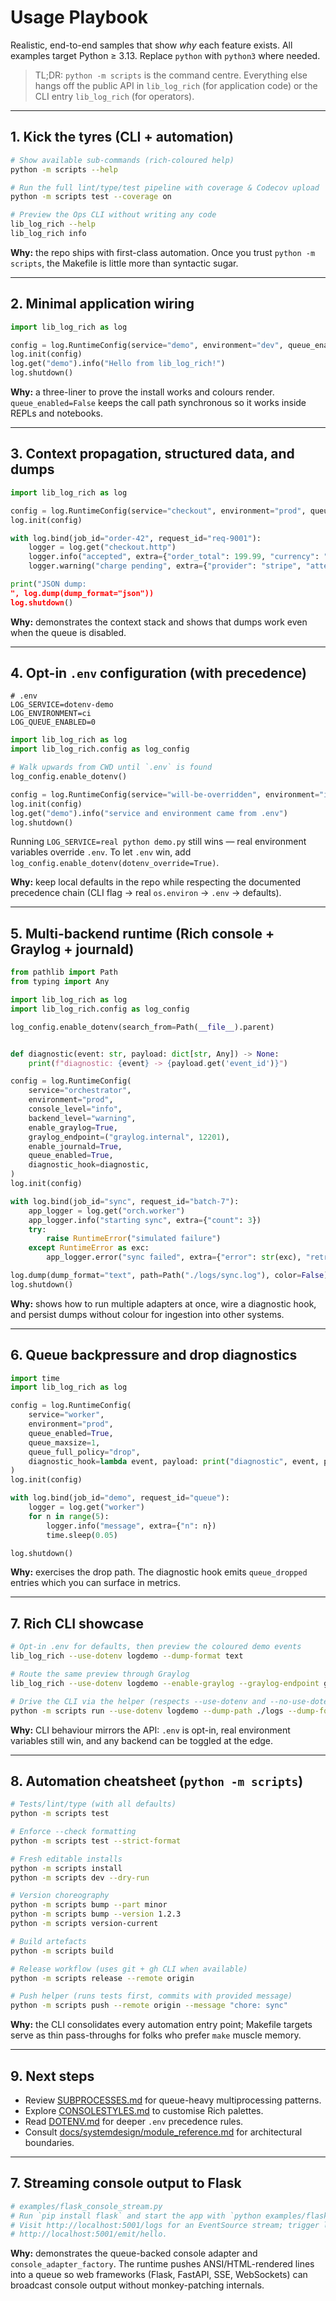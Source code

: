 # Usage Playbook

Realistic, end-to-end samples that show *why* each feature exists.
All examples target Python ≥ 3.13. Replace `python` with `python3` where needed.

> TL;DR: `python -m scripts` is the command centre. Everything else hangs off the
> public API in `lib_log_rich` (for application code) or the CLI entry
> `lib_log_rich` (for operators).

---

## 1. Kick the tyres (CLI + automation)

```bash
# Show available sub-commands (rich-coloured help)
python -m scripts --help

# Run the full lint/type/test pipeline with coverage & Codecov upload
python -m scripts test --coverage on

# Preview the Ops CLI without writing any code
lib_log_rich --help
lib_log_rich info
```

**Why:** the repo ships with first-class automation. Once you trust
`python -m scripts`, the Makefile is little more than syntactic sugar.

---

## 2. Minimal application wiring

```python
import lib_log_rich as log

config = log.RuntimeConfig(service="demo", environment="dev", queue_enabled=False)
log.init(config)
log.get("demo").info("Hello from lib_log_rich!")
log.shutdown()
```

**Why:** a three-liner to prove the install works and colours render.
`queue_enabled=False` keeps the call path synchronous so it works inside REPLs
and notebooks.

---

## 3. Context propagation, structured data, and dumps

```python
import lib_log_rich as log

config = log.RuntimeConfig(service="checkout", environment="prod", queue_enabled=False)
log.init(config)

with log.bind(job_id="order-42", request_id="req-9001"):
    logger = log.get("checkout.http")
    logger.info("accepted", extra={"order_total": 199.99, "currency": "USD"})
    logger.warning("charge pending", extra={"provider": "stripe", "attempts": 1})

print("JSON dump: 
", log.dump(dump_format="json"))
log.shutdown()
```

**Why:** demonstrates the context stack and shows that dumps work even when the
queue is disabled.

---

## 4. Opt-in `.env` configuration (with precedence)

```
# .env
LOG_SERVICE=dotenv-demo
LOG_ENVIRONMENT=ci
LOG_QUEUE_ENABLED=0
```

```python
import lib_log_rich as log
import lib_log_rich.config as log_config

# Walk upwards from CWD until `.env` is found
log_config.enable_dotenv()

config = log.RuntimeConfig(service="will-be-overridden", environment="ignored")
log.init(config)
log.get("demo").info("service and environment came from .env")
log.shutdown()
```

Running `LOG_SERVICE=real python demo.py` still wins — real environment
variables override `.env`. To let `.env` win, add
`log_config.enable_dotenv(dotenv_override=True)`.

**Why:** keep local defaults in the repo while respecting the documented
precedence chain (CLI flag → real `os.environ` → `.env` → defaults).

---

## 5. Multi-backend runtime (Rich console + Graylog + journald)

```python
from pathlib import Path
from typing import Any

import lib_log_rich as log
import lib_log_rich.config as log_config

log_config.enable_dotenv(search_from=Path(__file__).parent)


def diagnostic(event: str, payload: dict[str, Any]) -> None:
    print(f"diagnostic: {event} -> {payload.get('event_id')}")

config = log.RuntimeConfig(
    service="orchestrator",
    environment="prod",
    console_level="info",
    backend_level="warning",
    enable_graylog=True,
    graylog_endpoint=("graylog.internal", 12201),
    enable_journald=True,
    queue_enabled=True,
    diagnostic_hook=diagnostic,
)
log.init(config)

with log.bind(job_id="sync", request_id="batch-7"):
    app_logger = log.get("orch.worker")
    app_logger.info("starting sync", extra={"count": 3})
    try:
        raise RuntimeError("simulated failure")
    except RuntimeError as exc:
        app_logger.error("sync failed", extra={"error": str(exc), "retry": True})

log.dump(dump_format="text", path=Path("./logs/sync.log"), color=False)
log.shutdown()
```

**Why:** shows how to run multiple adapters at once, wire a diagnostic hook, and
persist dumps without colour for ingestion into other systems.

---

## 6. Queue backpressure and drop diagnostics

```python
import time
import lib_log_rich as log

config = log.RuntimeConfig(
    service="worker",
    environment="prod",
    queue_enabled=True,
    queue_maxsize=1,
    queue_full_policy="drop",
    diagnostic_hook=lambda event, payload: print("diagnostic", event, payload),
)
log.init(config)

with log.bind(job_id="demo", request_id="queue"):
    logger = log.get("worker")
    for n in range(5):
        logger.info("message", extra={"n": n})
        time.sleep(0.05)

log.shutdown()
```

**Why:** exercises the drop path. The diagnostic hook emits `queue_dropped`
entries which you can surface in metrics.

---

## 7. Rich CLI showcase

```bash
# Opt-in .env for defaults, then preview the coloured demo events
lib_log_rich --use-dotenv logdemo --dump-format text

# Route the same preview through Graylog
lib_log_rich --use-dotenv logdemo --enable-graylog --graylog-endpoint graylog.internal:12201

# Drive the CLI via the helper (respects --use-dotenv and --no-use-dotenv)
python -m scripts run --use-dotenv logdemo --dump-path ./logs --dump-format json
```

**Why:** CLI behaviour mirrors the API: `.env` is opt-in, real environment
variables still win, and any backend can be toggled at the edge.

---

## 8. Automation cheatsheet (`python -m scripts`)

```bash
# Tests/lint/type (with all defaults)
python -m scripts test

# Enforce --check formatting
python -m scripts test --strict-format

# Fresh editable installs
python -m scripts install
python -m scripts dev --dry-run

# Version choreography
python -m scripts bump --part minor
python -m scripts bump --version 1.2.3
python -m scripts version-current

# Build artefacts
python -m scripts build

# Release workflow (uses git + gh CLI when available)
python -m scripts release --remote origin

# Push helper (runs tests first, commits with provided message)
python -m scripts push --remote origin --message "chore: sync"
```

**Why:** the CLI consolidates every automation entry point; Makefile targets
serve as thin pass-throughs for folks who prefer `make` muscle memory.

---

## 9. Next steps

- Review [SUBPROCESSES.md](SUBPROCESSES.md) for queue-heavy multiprocessing patterns.
- Explore [CONSOLESTYLES.md](CONSOLESTYLES.md) to customise Rich palettes.
- Read [DOTENV.md](DOTENV.md) for deeper `.env` precedence rules.
- Consult [docs/systemdesign/module_reference.md](docs/systemdesign/module_reference.md)
  for architectural boundaries.

---

## 7. Streaming console output to Flask

```python
# examples/flask_console_stream.py
# Run `pip install flask` and start the app with `python examples/flask_console_stream.py`.
# Visit http://localhost:5001/logs for an EventSource stream; trigger logs via
# http://localhost:5001/emit/hello.
```

**Why:** demonstrates the queue-backed console adapter and `console_adapter_factory`. The runtime pushes
ANSI/HTML-rendered lines into a queue so web frameworks (Flask, FastAPI, SSE, WebSockets) can broadcast console output without
monkey-patching internals.
